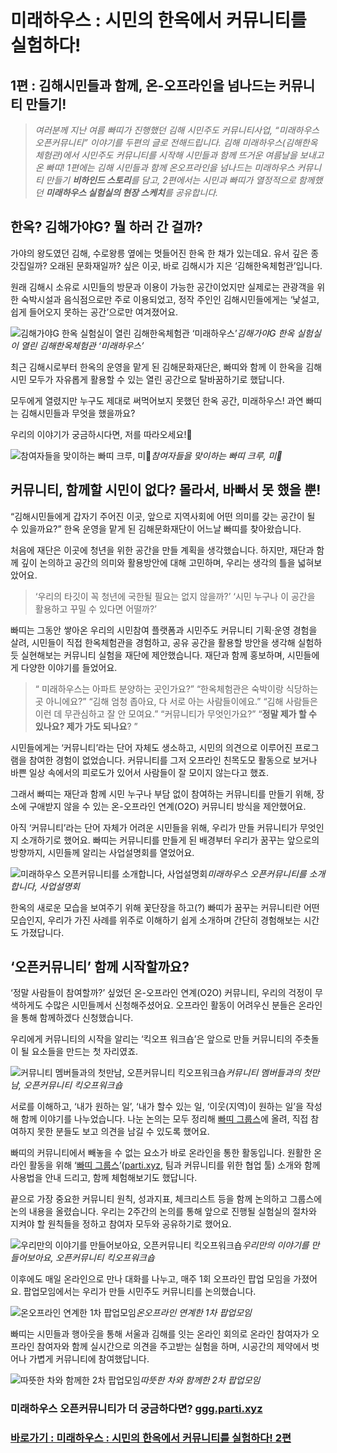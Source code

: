 
# 미래하우스 &#58; 시민의 한옥에서 커뮤니티를 실험하다!

## 1편 : 김해시민들과 함께, 온-오프라인을 넘나드는 커뮤니티 만들기!
> *여러분께 지난 여름 빠띠가 진행했던 김해 시민주도 커뮤니티사업, “미래하우스 오픈커뮤니티” 이야기를 두편의 글로 전해드립니다. 김해 미래하우스(김해한옥체험관)에서 시민주도 커뮤니티를 시작해 시민들과 함께 뜨거운 여름날을 보내고 온 빠띠! 
1편에는 김해 시민들과 함께 온오프라인을 넘나드는 미래하우스 커뮤니티 만들기 **비하인드 스토리**를 담고, 2편에서는 시민과 빠띠가 열정적으로 함께했던 **미래하우스 실험실의 현장 스케치**를 공유합니다.*

## 한옥? 김해가야G? 뭘 하러 간 걸까?

가야의 왕도였던 김해, 수로왕릉 옆에는 멋들어진 한옥 한 채가 있는데요. 유서 깊은 종갓집일까? 오래된 문화재일까? 싶은 이곳, 바로 김해시가 지은 ‘김해한옥체험관’입니다.

원래 김해시 소유로 시민들의 방문과 이용이 가능한 공간이었지만 실제로는 관광객을 위한 숙박시설과 음식점으로만 주로 이용되었고, 정작 주인인 김해시민들에게는 ‘낯설고, 쉽게 들어오지 못하는 공간’으로만 여겨졌어요.

![김해가야G 한옥 실험실이 열린 김해한옥체험관 ‘미래하우스’](/assets/images/미래하우스-시민의-한옥에서-커뮤니티를-실험하다/0*BsHNU4EDwW9stDC_)*김해가야G 한옥 실험실이 열린 김해한옥체험관 ‘미래하우스’*

최근 김해시로부터 한옥의 운영을 맡게 된 김해문화재단은, 빠띠와 함께 이 한옥을 김해시민 모두가 자유롭게 활용할 수 있는 열린 공간으로 탈바꿈하기로 했답니다.

모두에게 열렸지만 누구도 제대로 써먹어보지 못했던 한옥 공간, 미래하우스! 과연 빠띠는 김해시민들과 무엇을 했을까요?

우리의 이야기가 궁금하시다면, 저를 따라오세요!🏃

![참여자들을 맞이하는 빠띠 크루, 미🙋](/assets/images/미래하우스-시민의-한옥에서-커뮤니티를-실험하다/0*6CBGzaqNdVuvsuDf)*참여자들을 맞이하는 빠띠 크루, 미🙋*

## 커뮤니티, 함께할 시민이 없다? 몰라서, 바빠서 못 했을 뿐!

“김해시민들에게 갑자기 주어진 이곳, 앞으로 지역사회에 어떤 의미를 갖는 공간이 될 수 있을까요?” 한옥 운영을 맡게 된 김해문화재단이 어느날 빠띠를 찾아왔습니다.

처음에 재단은 이곳에 청년을 위한 공간을 만들 계획을 생각했습니다. 하지만, 재단과 함께 깊이 논의하고 공간의 의미와 활용방안에 대해 고민하며, 우리는 생각의 틀을 넓혀보았어요.
> ‘우리의 타깃이 꼭 청년에 국한될 필요는 없지 않을까?’
‘시민 누구나 이 공간을 활용하고 꾸밀 수 있다면 어떨까?’

빠띠는 그동안 쌓아온 우리의 시민참여 플랫폼과 시민주도 커뮤니티 기획·운영 경험을 살려, 시민들이 직접 한옥체험관을 경험하고, 공유 공간을 활용할 방안을 생각해 실험하듯 실현해보는 커뮤니티 실험을 재단에 제안했습니다. 재단과 함께 홍보하며, 시민들에게 다양한 이야기를 들었어요.
> “ 미래하우스는 아파트 분양하는 곳인가요?”
“한옥체험관은 숙박이랑 식당하는 곳 아니에요?”
“김해 엄청 좁아요, 다 서로 아는 사람들이에요.”
“김해 사람들은 이런 데 무관심하고 잘 안 모여요.”
“커뮤니티가 무엇인가요?”
“**정말 제가 할 수 있나요? 제가 가도 되나요**? ”

시민들에게는 ‘커뮤니티’라는 단어 자체도 생소하고, 시민의 의견으로 이루어진 프로그램을 참여한 경험이 없었습니다. 커뮤니티를 그저 오프라인 친목도모 활동으로 보거나 바쁜 일상 속에서의 피로도가 있어서 사람들이 잘 모이지 않는다고 했죠.

그래서 빠띠는 재단과 함께 시민 누구나 부담 없이 참여하는 커뮤니티를 만들기 위해, 장소에 구애받지 않을 수 있는 온-오프라인 연계(O2O) 커뮤니티 방식을 제안했어요.

아직 ‘커뮤니티’라는 단어 자체가 어려운 시민들을 위해, 우리가 만들 커뮤니티가 무엇인지 소개하기로 했어요. 빠띠는 커뮤니티를 만들게 된 배경부터 우리가 꿈꾸는 앞으로의 방향까지, 시민들께 알리는 사업설명회를 열었어요.

![미래하우스 오픈커뮤니티를 소개합니다, 사업설명회](/assets/images/미래하우스-시민의-한옥에서-커뮤니티를-실험하다/0*F-qGGF5HkwPwDte2)*미래하우스 오픈커뮤니티를 소개합니다, 사업설명회*

한옥의 새로운 모습을 보여주기 위해 꽃단장을 하고(?) 빠띠가 꿈꾸는 커뮤니티란 어떤 모습인지, 우리가 가진 사례를 위주로 이해하기 쉽게 소개하며 간단히 경험해보는 시간도 가졌답니다.

## ‘오픈커뮤니티’ 함께 시작할까요?

‘정말 사람들이 참여할까?’ 싶었던 온-오프라인 연계(O2O) 커뮤니티, 우리의 걱정이 무색하게도 수많은 시민들께서 신청해주셨어요. 오프라인 활동이 어려우신 분들은 온라인을 통해 함께하겠다 신청했습니다.

우리에게 커뮤니티의 시작을 알리는 ‘킥오프 워크숍’은 앞으로 만들 커뮤니티의 주춧돌이 될 요소들을 만드는 첫 자리였죠.

![커뮤니티 멤버들과의 첫만남, 오픈커뮤니티 킥오프워크숍](/assets/images/미래하우스-시민의-한옥에서-커뮤니티를-실험하다/0*Gt99Q_Kwjmu-ODcy)*커뮤니티 멤버들과의 첫만남, 오픈커뮤니티 킥오프워크숍*

서로를 이해하고, ‘내가 원하는 일’, ‘내가 할수 있는 일, ‘이웃(지역)이 원하는 일’을 작성해 함께 이야기를 나누었습니다. 나눈 논의는 모두 정리해 [빠띠 그룹스](http://www.parti.xyz/)에 올려, 직접 참여하지 못한 분들도 보고 의견을 남길 수 있도록 했어요.

빠띠의 커뮤니티에서 빼놓을 수 없는 요소가 바로 온라인을 통한 활동입니다. 원활한 온라인 활동을 위해 ‘[빠띠 그룹스](http://www.parti.xyz/)’([parti.xyz](https://parti.xyz/), 팀과 커뮤니티를 위한 협업 툴) 소개와 함께 사용법을 안내 드리고, 함께 체험해보기도 했답니다.

끝으로 가장 중요한 커뮤니티 원칙, 성과지표, 체크리스트 등을 함께 논의하고 그룹스에 논의 내용을 올렸습니다. 우리는 2주간의 논의를 통해 앞으로 진행될 실험실의 절차와 지켜야 할 원칙들을 정하고 참여자 모두와 공유하기로 했어요.

![우리만의 이야기를 만들어보아요, 오픈커뮤니티 킥오프워크숍](/assets/images/미래하우스-시민의-한옥에서-커뮤니티를-실험하다/0*YB5VgHwq7cdHRFUd)*우리만의 이야기를 만들어보아요, 오픈커뮤니티 킥오프워크숍*

이후에도 매일 온라인으로 만나 대화를 나누고, 매주 1회 오프라인 팝업 모임을 가졌어요. 팝업모임에서는 우리가 만들 시민주도 커뮤니티를 논의했습니다.

![온오프라인 연계한 1차 팝업모임](/assets/images/미래하우스-시민의-한옥에서-커뮤니티를-실험하다/0*rW_wiolnd3O94-vs)*온오프라인 연계한 1차 팝업모임*

빠띠는 시민들과 행아웃을 통해 서울과 김해를 잇는 온라인 회의로 온라인 참여자가 오프라인 참여자와 함께 실시간으로 의견을 주고받는 실험을 하며, 시공간의 제약에서 벗어나 가볍게 커뮤니티에 참여했답니다.

![따뜻한 차와 함께한 2차 팝업모임](/assets/images/미래하우스-시민의-한옥에서-커뮤니티를-실험하다/0*LCrPzRuZ75vce8jb)*따뜻한 차와 함께한 2차 팝업모임*

### 미래하우스 오픈커뮤니티가 더 궁금하다면? [ggg.parti.xyz](http://ggg.parti.xyz/)

### [바로가기 : 미래하우스 : 시민의 한옥에서 커뮤니티를 실험하다! 2편](https://medium.com/parti-xyz-developers/ggg-611278f8e5e6)